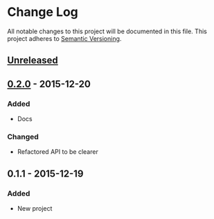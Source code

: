 # Change Log
All notable changes to this project will be documented in this file.
This project adheres to [Semantic Versioning](http://semver.org/).

## [Unreleased]

## [0.2.0] - 2015-12-20
### Added
- Docs

### Changed
- Refactored API to be clearer 

## 0.1.1 - 2015-12-19
### Added
- New project

[Unreleased]: https://github.com/rm3web/rm3-react-controls/compare/v0.2.0...HEAD
[0.2.0]: https://github.com/rm3web/rm3-react-controls/compare/v0.1.1...v0.2.0
